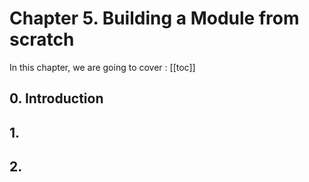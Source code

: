 # Chapter 5. Building a Module from scratch 




In this chapter, we are going to cover : 
[[toc]]

## 0. Introduction

## 1. 

## 2. 